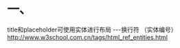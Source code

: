 一、
===================
title和placeholder可使用实体进行布局 &#10;---换行符 （实体编号）http://www.w3school.com.cn/tags/html_ref_entities.html

